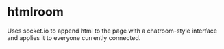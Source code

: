 # htmlroom
Uses socket.io to append html to the page with a chatroom-style interface and applies it to everyone currently connected.
